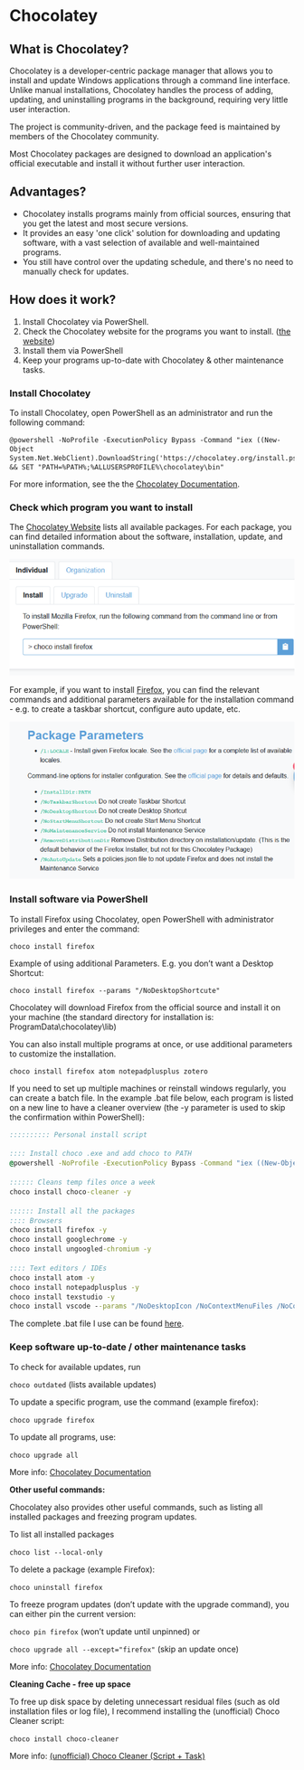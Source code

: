 # Chocolatey

## What is Chocolatey?
Chocolatey is a developer-centric package manager that allows you to install and update Windows applications through a command line interface. Unlike manual installations, Chocolatey handles the process of adding, updating, and uninstalling programs in the background, requiring very little user interaction.

The project is community-driven, and the package feed is maintained by members of the Chocolatey community.

Most Chocolatey packages are designed to download an application's official executable and install it without further user interaction.

## Advantages?
* Chocolatey installs programs mainly from official sources, ensuring that you get the latest and most secure versions.
* It provides an easy 'one click' solution for downloading and updating software, with a vast selection of available and well-maintained programs.
* You still have control over the updating schedule, and there's no need to manually check for updates.

## How does it work?
1.	Install Chocolatey via PowerShell.
2.	Check the Chocolatey website for the programs you want to install. ([the website](https://community.chocolatey.org/packages))
3.	Install them via PowerShell
4.	Keep your programs up-to-date with Chocolatey & other maintenance tasks.


### Install Chocolatey
To install Chocolatey, open PowerShell as an administrator and run the following command:
```
@powershell -NoProfile -ExecutionPolicy Bypass -Command "iex ((New-Object System.Net.WebClient).DownloadString('https://chocolatey.org/install.ps1'))" && SET "PATH=%PATH%;%ALLUSERSPROFILE%\chocolatey\bin"
```
For more information, see the the [Chocolatey Documentation](https://chocolatey.org/install).

### Check which program you want to install
The [Chocolatey Website](https://community.chocolatey.org/packages) lists all available packages. For each package, you can find detailed information about the software, installation, update, and uninstallation commands.

![Image of installation commands (example Firefox)](assets/img/1.png)

For example, if you want to install [Firefox](https://community.chocolatey.org/packages/Firefox#install), you can find the relevant commands and additional parameters available for the installation command - e.g. to create a taskbar shortcut, configure auto update, etc.

![Image of installation commands (example Firefox)](assets/img/2.png)


### Install software via PowerShell

To install Firefox using Chocolatey, open PowerShell with administrator privileges and enter the command:

```
choco install firefox
```

Example of using additional Parameters. E.g. you don’t want a Desktop Shortcut:

```
choco install firefox --params "/NoDesktopShortcute"
```

Chocolatey will download Firefox from the official source and install it on your machine (the standard directory for installation is: ProgramData\chocolatey\lib)

You can also install multiple programs at once, or use additional parameters to customize the installation.

```
choco install firefox atom notepadplusplus zotero
```

If you need to set up multiple machines or reinstall windows regularly, you can create a batch file. In the example .bat file below, each program is listed on a new line to have a cleaner overview (the -y parameter is used to skip the confirmation within PowerShell):

```bat
:::::::::: Personal install script

:::: Install choco .exe and add choco to PATH
@powershell -NoProfile -ExecutionPolicy Bypass -Command "iex ((New-Object System.Net.WebClient).DownloadString('https://chocolatey.org/install.ps1'))" && SET "PATH=%PATH%;%ALLUSERSPROFILE%\chocolatey\bin"

:::::: Cleans temp files once a week
choco install choco-cleaner -y

:::::: Install all the packages
:::: Browsers
choco install firefox -y
choco install googlechrome -y
choco install ungoogled-chromium -y

:::: Text editors / IDEs
choco install atom -y
choco install notepadplusplus -y
choco install texstudio -y
choco install vscode --params "/NoDesktopIcon /NoContextMenuFiles /NoContextMenuFolders" vscode --params "/NoDesktopIcon /NoContextMenuFiles /NoContextMenuFolders" -y
```

The complete .bat file I use can be found [here](/Chocolatey_myInstallScript.bat).


### Keep software up-to-date / other maintenance tasks

To check for available updates, run

```choco outdated```  (lists available updates)

To update a specific program, use the command (example firefox):

```choco upgrade firefox```

To update all programs, use:

```choco upgrade all```

More info: [Chocolatey Documentation](https://docs.chocolatey.org/en-us/choco/commands/upgrade)

**Other useful commands:**

Chocolatey also provides other useful commands, such as listing all installed packages and freezing program updates.

To list all installed packages

```choco list --local-only```

To delete a package (example Firefox):

```choco uninstall firefox```

To freeze program updates (don’t update with the upgrade command), you can either pin the current version:

```choco pin firefox``` (won’t update until unpinned) or

```choco upgrade all --except="firefox"``` (skip an update once)


More info: [Chocolatey Documentation](https://docs.chocolatey.org/en-us/choco/commands/pin#mainContent)

**Cleaning Cache - free up space**

To free up disk space by deleting unnecessart residual files (such as old installation files or log file), I recommend installing the (unofficial) Choco Cleaner script:

```choco install choco-cleaner```

More info: [(unofficial) Choco Cleaner (Script + Task)](https://community.chocolatey.org/packages/choco-cleaner)

